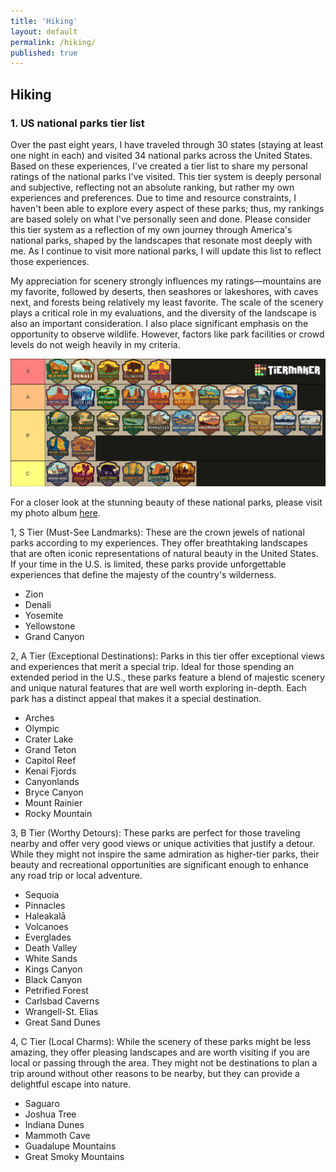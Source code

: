 ```yaml
---
title: 'Hiking'
layout: default
permalink: /hiking/
published: true
---
```


## Hiking

### 1. US national parks tier list 
Over the past eight years, I have traveled through 30 states (staying at least one night in each) and visited 34 national parks across the United States. Based on these experiences, I've created a tier list to share my personal ratings of the national parks I've visited. This tier system is deeply personal and subjective, reflecting not an absolute ranking, but rather my own experiences and preferences. Due to time and resource constraints, I haven't been able to explore every aspect of these parks; thus, my rankings are based solely on what I've personally seen and done. Please consider this tier system as a reflection of my own journey through America's national parks, shaped by the landscapes that resonate most deeply with me. As I continue to visit more national parks, I will update this list to reflect those experiences. 

My appreciation for scenery strongly influences my ratings—mountains are my favorite, followed by deserts, then seashores or lakeshores, with caves next, and forests being relatively my least favorite. The scale of the scenery plays a critical role in my evaluations, and the diversity of the landscape is also an important consideration. I also place significant emphasis on the opportunity to observe wildlife. However, factors like park facilities or crowd levels do not weigh heavily in my criteria.

![alt text](https://github.com/dizhou-flow/dizhou-flow.github.io/blob/master/assets/images/my-image.png?raw=true)

For a closer look at the stunning beauty of these national parks, please visit my photo album [here](https://flic.kr/s/aHBqjBVePB).

1, S Tier (Must-See Landmarks): These are the crown jewels of national parks according to my experiences. They offer breathtaking landscapes that are often iconic representations of natural beauty in the United States. If your time in the U.S. is limited, these parks provide unforgettable experiences that define the majesty of the country's wilderness.

* Zion
* Denali
* Yosemite
* Yellowstone
* Grand Canyon

2, A Tier (Exceptional Destinations): Parks in this tier offer exceptional views and experiences that merit a special trip. Ideal for those spending an extended period in the U.S., these parks feature a blend of majestic scenery and unique natural features that are well worth exploring in-depth. Each park has a distinct appeal that makes it a special destination.

* Arches
* Olympic
* Crater Lake
* Grand Teton
* Capitol Reef
* Kenai Fjords
* Canyonlands
* Bryce Canyon
* Mount Rainier
* Rocky Mountain

3, B Tier (Worthy Detours): These parks are perfect for those traveling nearby and offer very good views or unique activities that justify a detour. While they might not inspire the same admiration as higher-tier parks, their beauty and recreational opportunities are significant enough to enhance any road trip or local adventure.

* Sequoia
* Pinnacles
* Haleakalā
* Volcanoes
* Everglades
* Death Valley
* White Sands
* Kings Canyon
* Black Canyon
* Petrified Forest
* Carlsbad Caverns
* Wrangell-St. Elias
* Great Sand Dunes

4, C Tier (Local Charms): While the scenery of these parks might be less amazing, they offer pleasing landscapes and are worth visiting if you are local or passing through the area. They might not be destinations to plan a trip around without other reasons to be nearby, but they can provide a delightful escape into nature.

* Saguaro
* Joshua Tree
* Indiana Dunes
* Mammoth Cave
* Guadalupe Mountains
* Great Smoky Mountains
